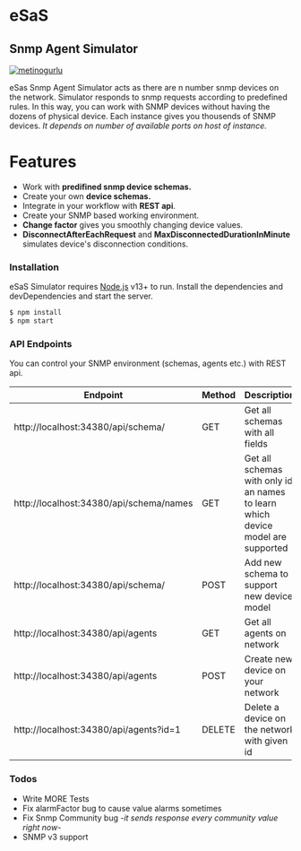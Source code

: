 # eSaS
## Snmp Agent Simulator
[![metinogurlu](https://circleci.com/gh/metinogurlu/snmp-agent-simulator.svg?style=svg)](https://circleci.com/gh/metinogurlu/snmp-agent-simulator/tree/master)

eSas Snmp Agent Simulator acts as there are n number snmp devices on the network. Simulator responds to snmp requests according to predefined rules. In this way, you can work with SNMP devices without having the dozens of physical device. Each instance gives you thousends of SNMP devices. *It depends on number of available ports on host of instance.*

# Features
  - Work with **predifined snmp device schemas.**
  - Create your own **device schemas.**
  - Integrate in your workflow with **REST api**.
  - Create your SNMP based working environment.
  - **Change factor** gives you smoothly changing device values.
  - **DisconnectAfterEachRequest** and **MaxDisconnectedDurationInMinute** simulates device's disconnection conditions. 

### Installation

eSaS Simulator requires [Node.js](https://nodejs.org/) v13+ to run.
Install the dependencies and devDependencies and start the server.
```sh
$ npm install
$ npm start
```

### API Endpoints

You can control your SNMP environment (schemas, agents etc.) with REST api.

| Endpoint | Method | Description |
| ------ | ------ | ------ |
| http://localhost:34380/api/schema/ | GET | Get all schemas with all fields |
| http://localhost:34380/api/schema/names | GET | Get all schemas with only id an names to learn which device model are supported |
| http://localhost:34380/api/schema/ | POST | Add new schema to support new device model |
| http://localhost:34380/api/agents | GET | Get all agents on network |
| http://localhost:34380/api/agents | POST | Create new device on your network |
| http://localhost:34380/api/agents?id=1 | DELETE | Delete a device on the network with given id |

### Todos

 - Write MORE Tests
 - Fix alarmFactor bug to cause value alarms sometimes
 - Fix Snmp Community bug *-it sends response every community value right now-*
 - SNMP v3 support